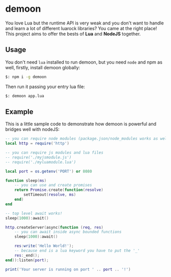 # demoon

You love Lua but the runtime API is very weak and you don't want to handle and learn a lot of different luarock libraries? You came at the right place! This project aims to offer the bests of **Lua** and **NodeJS** together.

## Usage

You don't need `lua` installed to run demoon, but you need `node` and npm as well, firstly, install demoon globally:

```sh
$: npm i -g demoon
```

Then run it passing your entry lua file:

```sh
$: demoon app.lua
```

## Example

This is a little sample code to demonstrate how demoon is powerful and bridges well with nodeJS:
```lua
-- you can require node modules (package.json/node_modules works as well)
local http = require('http')

-- you can require js modules and lua files
-- require('./myjsmodule.js')
-- require('./myluamodule.lua')

local port = os.getenv('PORT') or 8080

function sleep(ms)
    -- you can use and create promises
    return Promise.create(function(resolve)
        setTimeout(resolve, ms)
    end)
end

-- top level await works!
sleep(1000):await()

http.createServer(async(function (req, res)
    -- you can await inside async bounded functions
    sleep(1000):await()

    res:write('Hello World!');
    -- because end is a lua keyword you have to put the '_'
    res:_end();
end)):listen(port);

print('Your server is running on port ' .. port .. '!')
```
